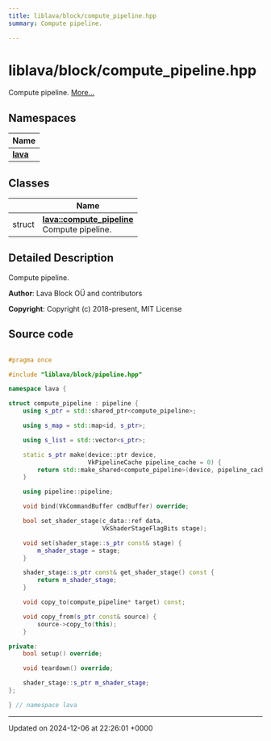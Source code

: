 ```yaml
---
title: liblava/block/compute_pipeline.hpp
summary: Compute pipeline. 

---
```


# liblava/block/compute_pipeline.hpp

Compute pipeline.  [More...](#detailed-description)

## Namespaces

| Name           |
| -------------- |
| **[lava](/_doxybook/Namespaces/namespacelava.md)**  |

## Classes

|                | Name           |
| -------------- | -------------- |
| struct | **[lava::compute_pipeline](/_doxybook/Classes/structlava_1_1compute__pipeline.md)** <br>Compute pipeline.  |

## Detailed Description

Compute pipeline. 

**Author**: Lava Block OÜ and contributors 

**Copyright**: Copyright (c) 2018-present, MIT License 



## Source code

```cpp

#pragma once

#include "liblava/block/pipeline.hpp"

namespace lava {

struct compute_pipeline : pipeline {
    using s_ptr = std::shared_ptr<compute_pipeline>;

    using s_map = std::map<id, s_ptr>;

    using s_list = std::vector<s_ptr>;

    static s_ptr make(device::ptr device,
                      VkPipelineCache pipeline_cache = 0) {
        return std::make_shared<compute_pipeline>(device, pipeline_cache);
    }

    using pipeline::pipeline;

    void bind(VkCommandBuffer cmdBuffer) override;

    bool set_shader_stage(c_data::ref data,
                          VkShaderStageFlagBits stage);

    void set(shader_stage::s_ptr const& stage) {
        m_shader_stage = stage;
    }

    shader_stage::s_ptr const& get_shader_stage() const {
        return m_shader_stage;
    }

    void copy_to(compute_pipeline* target) const;

    void copy_from(s_ptr const& source) {
        source->copy_to(this);
    }

private:
    bool setup() override;

    void teardown() override;

    shader_stage::s_ptr m_shader_stage;
};

} // namespace lava
```


-------------------------------

Updated on 2024-12-06 at 22:26:01 +0000
